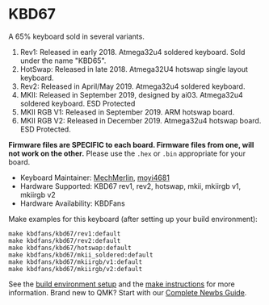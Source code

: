 # KBD67

A 65% keyboard sold in several variants. 

1. Rev1: Released in early 2018. Atmega32u4 soldered keyboard. Sold under the name "KBD65".  
2. HotSwap: Released in late 2018. Atmega32U4 hotswap single layout keyboard. 
3. Rev2: Released in April/May 2019. Atmega32u4 soldered keyboard.
4. MKII: Released in September 2019, designed by ai03. Atmega32u4 soldered keyboard. ESD Protected
5. MKII RGB V1: Released in September 2019. ARM hotswap board. 
6. MKII RGB V2: Released in December 2019. Atmega32u4 hotswap board. ESD Protected.


 **Firmware files are SPECIFIC to each board. Firmware files from one, will not work on the other.** Please use the `.hex` or `.bin` appropriate for your board.

* Keyboard Maintainer: [MechMerlin](https://github.com/mechmerlin), [moyi4681](https://github.com/moyi4681)
* Hardware Supported: KBD67 rev1, rev2, hotswap, mkii, mkiirgb v1, mkiirgb v2
* Hardware Availability: KBDFans

Make examples for this keyboard (after setting up your build environment):

    make kbdfans/kbd67/rev1:default
    make kbdfans/kbd67/rev2:default
    make kbdfans/kbd67/hotswap:default
    make kbdfans/kbd67/mkii_soldered:default 
    make kbdfans/kbd67/mkiirgb/v1:default  
    make kbdfans/kbd67/mkiirgb/v2:default  

See the [build environment setup](https://docs.qmk.fm/#/getting_started_build_tools) and the [make instructions](https://docs.qmk.fm/#/getting_started_make_guide) for more information. Brand new to QMK? Start with our [Complete Newbs Guide](https://docs.qmk.fm/#/newbs).
